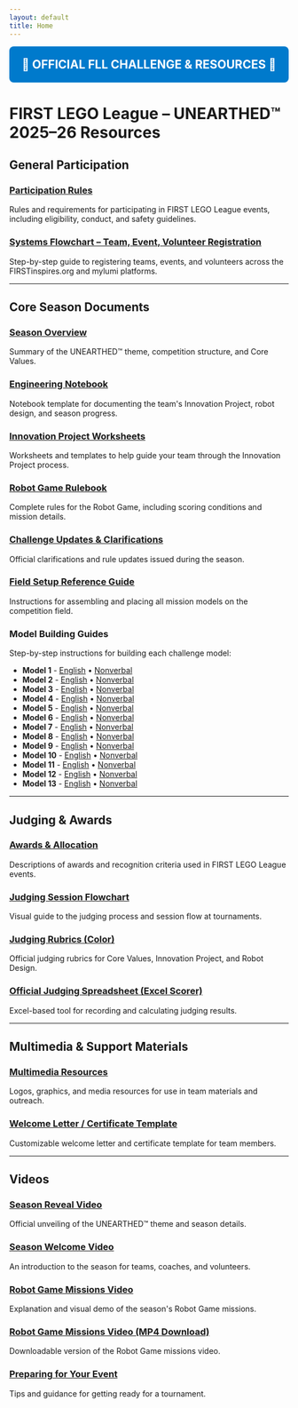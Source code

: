 ```yaml
---
layout: default
title: Home
---
```


<div style="background-color: #007acc; color: white; padding: 20px; margin-bottom: 30px; text-align: center; border-radius: 8px;">
  <h2 style="margin: 0; font-size: 1.5em;">
    🔗 <a href="https://www.firstinspires.org/resource-library/fll/challenge/challenge-and-resources" style="color: white; text-decoration: none; font-weight: bold;">OFFICIAL FLL CHALLENGE & RESOURCES</a> 🔗
  </h2>
</div>

# FIRST LEGO League – UNEARTHED™ 2025–26 Resources

## General Participation

### [Participation Rules](https://firstinspires.blob.core.windows.net/fll/challenge/2024-25/fll-challenge-submerged-participation-rules.pdf)
Rules and requirements for participating in FIRST LEGO League events, including eligibility, conduct, and safety guidelines.

### [Systems Flowchart – Team, Event, Volunteer Registration](https://drive.google.com/file/d/1fOU9S4MvaMfxEhEQgodrbr0RNduwFCIb/view)
Step-by-step guide to registering teams, events, and volunteers across the FIRSTinspires.org and mylumi platforms.

---

## Core Season Documents

### [Season Overview](https://firstinspires.blob.core.windows.net/fll/challenge/2025-26/fll-challenge-unearthed-season-overview.pdf)
Summary of the UNEARTHED™ theme, competition structure, and Core Values.

### [Engineering Notebook](https://firstinspires.blob.core.windows.net/fll/challenge/2025-26/fll-challenge-unearthed-en.pdf)
Notebook template for documenting the team's Innovation Project, robot design, and season progress.

### [Innovation Project Worksheets](https://docs.google.com/presentation/d/1FzwarsVui1aHNld41dREQT0h-MdO2Zq48Fb6U-nSf3A/edit?slide=id.g867d32a2c2_1_168#slide=id.g867d32a2c2_1_168)
Worksheets and templates to help guide your team through the Innovation Project process.

### [Robot Game Rulebook](https://firstinspires.blob.core.windows.net/fll/challenge/2025-26/fll-challenge-unearthed-rgr.pdf)
Complete rules for the Robot Game, including scoring conditions and mission details.

### [Challenge Updates & Clarifications](https://firstinspires.blob.core.windows.net/fll/challenge/2025-26/fll-challenge-unearthed-challenge-updates.pdf)
Official clarifications and rule updates issued during the season.

### [Field Setup Reference Guide](https://firstinspires.blob.core.windows.net/fll/challenge/2025-26/fll-challenge-unearthed-field-setup-reference-guide.pdf)
Instructions for assembling and placing all mission models on the competition field.

### Model Building Guides
Step-by-step instructions for building each challenge model:

- **Model 1** - [English](https://firstinspires.blob.core.windows.net/fll/challenge/2025-26/fll-challenge-unearthed-bi-book-1-enus.pdf) • [Nonverbal](https://firstinspires.blob.core.windows.net/fll/challenge/2025-26/fll-challenge-unearthed-bi-book-1-nonverbal.pdf)
- **Model 2** - [English](https://firstinspires.blob.core.windows.net/fll/challenge/2025-26/fll-challenge-unearthed-bi-book-2-enus.pdf) • [Nonverbal](https://firstinspires.blob.core.windows.net/fll/challenge/2025-26/fll-challenge-unearthed-bi-book-2-nonverbal.pdf)
- **Model 3** - [English](https://firstinspires.blob.core.windows.net/fll/challenge/2025-26/fll-challenge-unearthed-bi-book-3-enus.pdf) • [Nonverbal](https://firstinspires.blob.core.windows.net/fll/challenge/2025-26/fll-challenge-unearthed-bi-book-3-nonverbal.pdf)
- **Model 4** - [English](https://firstinspires.blob.core.windows.net/fll/challenge/2025-26/fll-challenge-unearthed-bi-book-4-enus.pdf) • [Nonverbal](https://firstinspires.blob.core.windows.net/fll/challenge/2025-26/fll-challenge-unearthed-bi-book-4-nonverbal.pdf)
- **Model 5** - [English](https://firstinspires.blob.core.windows.net/fll/challenge/2025-26/fll-challenge-unearthed-bi-book-5-enus.pdf) • [Nonverbal](https://firstinspires.blob.core.windows.net/fll/challenge/2025-26/fll-challenge-unearthed-bi-book-5-nonverbal.pdf)
- **Model 6** - [English](https://firstinspires.blob.core.windows.net/fll/challenge/2025-26/fll-challenge-unearthed-bi-book-6-enus.pdf) • [Nonverbal](https://firstinspires.blob.core.windows.net/fll/challenge/2025-26/fll-challenge-unearthed-bi-book-6-nonverbal.pdf)
- **Model 7** - [English](https://firstinspires.blob.core.windows.net/fll/challenge/2025-26/fll-challenge-unearthed-bi-book-7-enus.pdf) • [Nonverbal](https://firstinspires.blob.core.windows.net/fll/challenge/2025-26/fll-challenge-unearthed-bi-book-7-nonverbal.pdf)
- **Model 8** - [English](https://firstinspires.blob.core.windows.net/fll/challenge/2025-26/fll-challenge-unearthed-bi-book-8-enus.pdf) • [Nonverbal](https://firstinspires.blob.core.windows.net/fll/challenge/2025-26/fll-challenge-unearthed-bi-book-8-nonverbal.pdf)
- **Model 9** - [English](https://firstinspires.blob.core.windows.net/fll/challenge/2025-26/fll-challenge-unearthed-bi-book-9-enus.pdf) • [Nonverbal](https://firstinspires.blob.core.windows.net/fll/challenge/2025-26/fll-challenge-unearthed-bi-book-9-nonverbal.pdf)
- **Model 10** - [English](https://firstinspires.blob.core.windows.net/fll/challenge/2025-26/fll-challenge-unearthed-bi-book-10-enus.pdf) • [Nonverbal](https://firstinspires.blob.core.windows.net/fll/challenge/2025-26/fll-challenge-unearthed-bi-book-10-nonverbal.pdf)
- **Model 11** - [English](https://firstinspires.blob.core.windows.net/fll/challenge/2025-26/fll-challenge-unearthed-bi-book-11-enus.pdf) • [Nonverbal](https://firstinspires.blob.core.windows.net/fll/challenge/2025-26/fll-challenge-unearthed-bi-book-11-nonverbal.pdf)
- **Model 12** - [English](https://firstinspires.blob.core.windows.net/fll/challenge/2025-26/fll-challenge-unearthed-bi-book-12-enus.pdf) • [Nonverbal](https://firstinspires.blob.core.windows.net/fll/challenge/2025-26/fll-challenge-unearthed-bi-book-12-nonverbal.pdf)
- **Model 13** - [English](https://firstinspires.blob.core.windows.net/fll/challenge/2025-26/fll-challenge-unearthed-bi-book-13-enus.pdf) • [Nonverbal](https://firstinspires.blob.core.windows.net/fll/challenge/2025-26/fll-challenge-unearthed-bi-book-13-nonverbal.pdf)

---

## Judging & Awards

### [Awards & Allocation](https://firstinspires.blob.core.windows.net/fll/challenge/2025-26/fll-challenge-unearthed-awards.pdf)
Descriptions of awards and recognition criteria used in FIRST LEGO League events.

### [Judging Session Flowchart](https://firstinspires.blob.core.windows.net/fll/challenge/2025-26/fll-challenge-unearthed-judging-session-flowchart.pdf)
Visual guide to the judging process and session flow at tournaments.

### [Judging Rubrics (Color)](https://firstinspires.blob.core.windows.net/fll/challenge/2025-26/fll-challenge-unearthed-rubrics-color.pdf)
Official judging rubrics for Core Values, Innovation Project, and Robot Design.

### [Official Judging Spreadsheet (Excel Scorer)](https://firstinspires.blob.core.windows.net/fll/challenge/2025-26/fll-challenge-unearthed-excel-scorer.xlsm)
Excel-based tool for recording and calculating judging results.

---

## Multimedia & Support Materials

### [Multimedia Resources](https://firstinspires.blob.core.windows.net/fll/challenge/2025-26/fll-challenge-unearthed-multimedia-resources.pdf)
Logos, graphics, and media resources for use in team materials and outreach.

### [Welcome Letter / Certificate Template](https://firstinspires.blob.core.windows.net/fll/challenge/2025-26/fll-challenge-unearthed-welcome-certificate-letter.pptx)
Customizable welcome letter and certificate template for team members.

---

## Videos

### [Season Reveal Video](https://youtu.be/exWkcUBS0j8?si=iBuccvzflOIHoSUw)
Official unveiling of the UNEARTHED™ theme and season details.

### [Season Welcome Video](https://youtu.be/PlJ51XUoP-Q)
An introduction to the season for teams, coaches, and volunteers.

### [Robot Game Missions Video](https://youtu.be/ErDj8myI_Tg)
Explanation and visual demo of the season's Robot Game missions.

### [Robot Game Missions Video (MP4 Download)](https://firstinspires.blob.core.windows.net/fll/challenge/2025-26/fll-challenge-unearthed-robot-game-missions-video.mp4)
Downloadable version of the Robot Game missions video.

### [Preparing for Your Event](https://youtu.be/OTmQigVHNMg)
Tips and guidance for getting ready for a tournament.